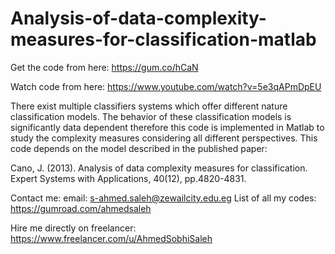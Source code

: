 # Analysis-of-data-complexity-measures-for-classification-matlab
 
Get the code from here: 
https://gum.co/hCaN
 
Watch code from here: 
https://www.youtube.com/watch?v=5e3qAPmDpEU

There exist multiple classifiers systems which offer different nature classification models. The behavior of these classification models is significantly data dependent therefore this code is implemented in Matlab to study the complexity measures considering all different perspectives.
This code depends on the model described in the published paper:

Cano, J. (2013). Analysis of data complexity measures for classification. Expert Systems with Applications, 40(12), pp.4820-4831.

Contact me: 
email: s-ahmed.saleh@zewailcity.edu.eg 
List of all my codes: https://gumroad.com/ahmedsaleh
 
Hire me directly on freelancer: 
https://www.freelancer.com/u/AhmedSobhiSaleh 

